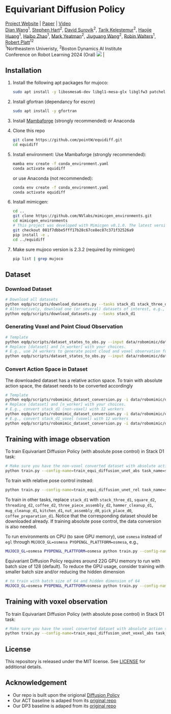 # Equivariant Diffusion Policy
[Project Website](https://equidiff.github.io) | [Paper](https://arxiv.org/pdf/2407.01812) | [Video](https://youtu.be/xIFSx_NVROU?si=MaxsHmih6AnQKAVy)  
<a href="https://pointw.github.io/">Dian Wang</a><sup>1</sup>, <a href="https://www.linkedin.com/in/stephen-hart-3711666/">Stephen Hart</a><sup>2</sup>, <a href="https://www.linkedin.com/in/surovik/">David Surovik</a><sup>2</sup>, <a href="https://kelestemur.com">Tarik Kelestemur</a><sup>2</sup>, <a href="https://haojhuang.github.io/">Haojie Huang</a><sup>1</sup>, <a href="https://www.linkedin.com/in/haibo-zhao-b68742250/">Haibo Zhao</a><sup>1</sup>, <a href="https://www.linkedin.com/in/mark-yeatman-58a49763/">Mark Yeatman</a><sup>2</sup>, <a href="https://www.robo.guru/">Jiuguang Wang</a><sup>2</sup>, <a href="https://www.robinwalters.com/">Robin Walters</a><sup>1</sup>, <a href="https://helpinghandslab.netlify.app/people/">Robert Platt</a><sup>12</sup>  
<sup>1</sup>Northeastern Univeristy, <sup>2</sup>Boston Dynamics AI Institute  
Conference on Robot Learning 2024 (Oral)
![](img/equi.gif) | 
## Installation
1.  Install the following apt packages for mujoco:
    ```bash
    sudo apt install -y libosmesa6-dev libgl1-mesa-glx libglfw3 patchelf
    ```
1. Install gfortran (dependancy for escnn) 
    ```bash
    sudo apt install -y gfortran
    ```

1. Install [Mambaforge](https://github.com/conda-forge/miniforge#mambaforge) (strongly recommended) or Anaconda
1. Clone this repo
    ```bash
    git clone https://github.com/pointW/equidiff.git
    cd equidiff
    ```
1. Install environment:
    Use Mambaforge (strongly recommended):
    ```bash
    mamba env create -f conda_environment.yaml
    conda activate equidiff
    ```
    or use Anaconda (not recommended): 
    ```bash
    conda env create -f conda_environment.yaml
    conda activate equidiff
    ```
1. Install mimicgen:
    ```bash
    cd ..
    git clone https://github.com/NVlabs/mimicgen_environments.git
    cd mimicgen_environments
    # This project was developed with Mimicgen v0.1.0. The latest version should work fine, but it is not tested
    git checkout 081f7dbbe5fff17b28c67ce8ec87c371f32526a9
    pip install -e .
    cd ../equidiff
    ```
1. Make sure mujoco version is 2.3.2 (required by mimicgen)
    ```bash
    pip list | grep mujoco
    ```

## Dataset
### Download Dataset
```bash
# Download all datasets
python eqdp/scripts/download_datasets.py --tasks stack_d1 stack_three_d1 square_d2 threading_d2 coffee_d2 three_piece_assembly_d2 hammer_cleanup_d1 mug_cleanup_d1 kitchen_d1 nut_assembly_d0 pick_place_d0 coffee_preparation_d1
# Alternatively, download one (or several) datasets of interest, e.g.,
python eqdp/scripts/download_datasets.py --tasks stack_d1
```
### Generating Voxel and Point Cloud Observation

```bash
# Template
python eqdp/scripts/dataset_states_to_obs.py --input data/robomimic/datasets/[dataset]/[dataset].hdf5 --output data/robomimic/datasets/[dataset]/[dataset]_voxel.hdf5 --num_workers=[n_worker]
# Replace [dataset] and [n_worker] with your choices.
# E.g., use 24 workers to generate point cloud and voxel observation for stack_d1
python eqdp/scripts/dataset_states_to_obs.py --input data/robomimic/datasets/stack_d1/stack_d1.hdf5 --output data/robomimic/datasets/stack_d1/stack_d1_voxel.hdf5 --num_workers=24
```

### Convert Action Space in Dataset
The downloaded dataset has a relative action space. To train with absolute action space, the dataset needs to be converted accordingly
```bash
# Template
python eqdp/scripts/robomimic_dataset_conversion.py -i data/robomimic/datasets/[dataset]/[dataset].hdf5 -o data/robomimic/datasets/[dataset]/[dataset]_abs.hdf5 -n [n_worker]
# Replace [dataset] and [n_worker] with your choices.
# E.g., convert stack_d1 (non-voxel) with 12 workers
python eqdp/scripts/robomimic_dataset_conversion.py -i data/robomimic/datasets/stack_d1/stack_d1_voxel.hdf5 -o data/robomimic/datasets/stack_d1/stack_d1_abs.hdf5 -n 12
# E.g., convert stack_d1_voxel (voxel) with 12 workers
python eqdp/scripts/robomimic_dataset_conversion.py -i data/robomimic/datasets/stack_d1/stack_d1_voxel.hdf5 -o data/robomimic/datasets/stack_d1/stack_d1_voxel_abs.hdf5 -n 12
```

## Training with image observation
To train Equivariant Diffusion Policy (with absolute pose control) in Stack D1 task:
```bash
# Make sure you have the non-voxel converted dataset with absolute action space from the previous step 
python train.py --config-name=train_equi_diffusion_unet_abs task_name=stack_d1 n_demo=100
```
To train with relative pose control instead:
```bash
python train.py --config-name=train_equi_diffusion_unet_rel task_name=stack_d1 n_demo=100
```
To train in other tasks, replace `stack_d1` with `stack_three_d1`, `square_d2`, `threading_d2`, `coffee_d2`, `three_piece_assembly_d2`, `hammer_cleanup_d1`, `mug_cleanup_d1`, `kitchen_d1`, `nut_assembly_d0`, `pick_place_d0`, `coffee_preparation_d1`. Notice that the corresponding dataset should be downloaded already. If training absolute pose control, the data conversion is also needed.

To run environments on CPU (to save GPU memory), use `osmesa` instead of `egl` through `MUJOCO_GL=osmesa PYOPENGL_PLATTFORM=osmesa`, e.g.,
```bash
MUJOCO_GL=osmesa PYOPENGL_PLATTFORM=osmesa python train.py --config-name=train_equi_diffusion_unet_abs task_name=stack_d1
```

Equivariant Diffusion Policy requires around 22G GPU memory to run with batch size of 128 (default). To reduce the GPU usage, consider training with smaller batch size and/or reducing the hidden dimension
```bash
# to train with batch size of 64 and hidden dimension of 64
MUJOCO_GL=osmesa PYOPENGL_PLATTFORM=osmesa python train.py --config-name=train_equi_diffusion_unet_abs task_name=stack_d1 policy.enc_n_hidden=64 dataloader.batch_size=64
```

## Training with voxel observation
To train Equivariant Diffusion Policy (with absolute pose control) in Stack D1 task:
```bash
# Make sure you have the voxel converted dataset with absolute action space from the previous step 
python train.py --config-name=train_equi_diffusion_unet_voxel_abs task_name=stack_d1 n_demo=100
```

## License
This repository is released under the MIT license. See [LICENSE](LICENSE) for additional details.

## Acknowledgement
* Our repo is built upon the origional [Diffusion Policy](https://github.com/real-stanford/diffusion_policy)
* Our ACT baseline is adaped from its [original repo](https://github.com/tonyzhaozh/act)
* Our DP3 baseline is adaped from its [original repo](https://github.com/YanjieZe/3D-Diffusion-Policy)
